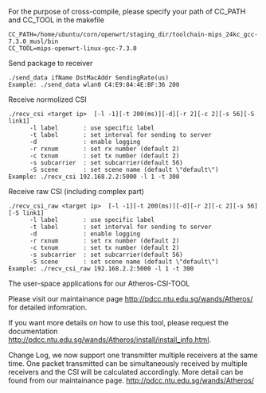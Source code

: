 For the purpose of cross-compile, please specify your path of CC_PATH and CC_TOOL in the makefile
```
CC_PATH=/home/ubuntu/corn/openwrt/staging_dir/toolchain-mips_24kc_gcc-7.3.0_musl/bin
CC_TOOL=mips-openwrt-linux-gcc-7.3.0
```
Send package to receiver
```
./send_data ifName DstMacAddr SendingRate(us)
Example: ./send_data wlan0 C4:E9:84:4E:BF:36 200
```
Receive normolized CSI
```
./recv_csi <target ip>  [-l -1][-t 200(ms)][-d][-r 2][-c 2][-s 56][-S link1]
      -l label       : use specific label
      -t label       : set interval for sending to server
      -d             : enable logging
      -r rxnum       : set rx number (default 2)
      -c txnum       : set tx number (default 2) 
      -s subcarrier  : set subcarrier(default 56)
      -S scene       : set scene name (default \"default\")
Example: ./recv_csi 192.168.2.2:5000 -l 1 -t 300
```
Receive raw CSI (including complex part)
```
./recv_csi_raw <target ip>  [-l -1][-t 200(ms)][-d][-r 2][-c 2][-s 56][-S link1]
      -l label       : use specific label
      -t label       : set interval for sending to server
      -d             : enable logging
      -r rxnum       : set rx number (default 2)
      -c txnum       : set tx number (default 2) 
      -s subcarrier  : set subcarrier(default 56)
      -S scene       : set scene name (default \"default\")
Example: ./recv_csi_raw 192.168.2.2:5000 -l 1 -t 300
```
The user-space applications for our Atheros-CSI-TOOL

Please visit our maintainance page http://pdcc.ntu.edu.sg/wands/Atheros/ for detailed infomration.

If you want more details on how to use this tool, please request the documentation http://pdcc.ntu.edu.sg/wands/Atheros/install/install_info.html.

Change Log, we now support one transmitter multiple receivers at the same time. One packet transmitted can be simultaneously received by multiple receivers and the CSI will be calculated accordingly. More detail can be found from our maintainance page. http://pdcc.ntu.edu.sg/wands/Atheros/
